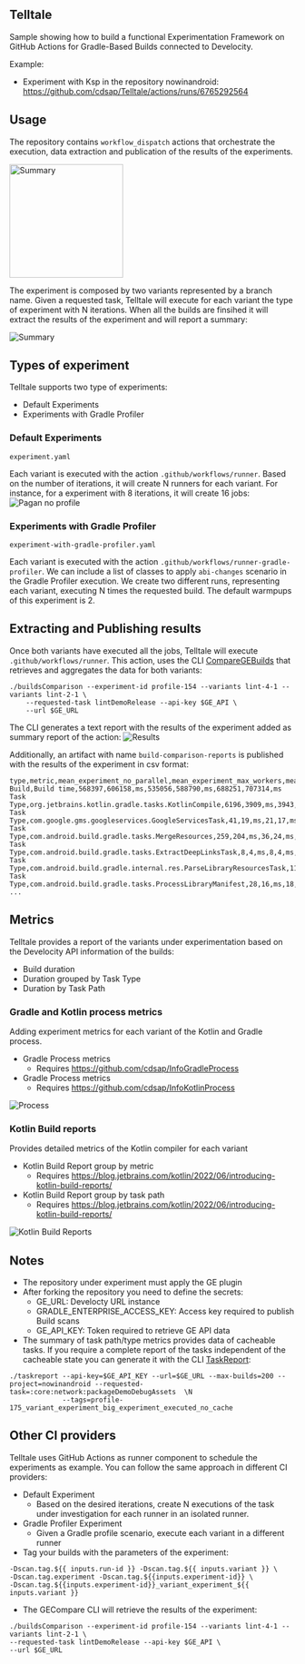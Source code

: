 ## Telltale
Sample showing how to build a functional Experimentation Framework on GitHub Actions for Gradle-Based Builds connected to Develocity.

Example:
* Experiment with Ksp in the repository nowinandroid: https://github.com/cdsap/Telltale/actions/runs/6765292564

## Usage
The repository contains `workflow_dispatch` actions that orchestrate the execution, data extraction and publication of the
results of the experiments.

<img alt="Summary" src="resources/dispatcher.png" width="200"/>


The experiment is composed by two variants represented by a branch name. Given a requested task, Telltale will
execute for each variant the type of experiment with N iterations. When all the builds are finsihed it
will extract the results of the experiment and will report a summary:

![Summary](resources/summary.png)

## Types of experiment
Telltale supports two type of experiments:
* Default Experiments
* Experiments with Gradle Profiler

### Default Experiments
`experiment.yaml`

Each variant is executed with the action  `.github/workflows/runner`. Based on the number of iterations, it will create N
runners for each variant. For instance, for a experiment
with 8 iterations, it will create 16 jobs:
![Pagan no profile](resources/experiment.png)


### Experiments with Gradle Profiler
`experiment-with-gradle-profiler.yaml`

Each variant is executed with the action `.github/workflows/runner-gradle-profiler`.
We can include a list of classes to apply `abi-changes` scenario in the Gradle Profiler execution.
We create two different runs, representing each variant, executing N times the requested build. The default warmpups of this
experiment is 2.

## Extracting and Publishing results
Once both variants have executed all the jobs, Telltale will execute `.github/workflows/runner`.
This action, uses the CLI [CompareGEBuilds](https://github.com/cdsap/CompareGEBuilds) that retrieves and aggregates the data
for both variants:
```
./buildsComparison --experiment-id profile-154 --variants lint-4-1 --variants lint-2-1 \
    --requested-task lintDemoRelease --api-key $GE_API \
    --url $GE_URL
```

The CLI generates a text report with the results of the experiment added as summary report of the action:
![Results](resources/results_experiment.png)

Additionally, an artifact with name `build-comparison-reports` is published with the results of the experiment in csv format:
```
type,metric,mean_experiment_no_parallel,mean_experiment_max_workers,mean_unit,p50_experiment_no_parallel,p50_experiment_max_workers,p50_unit,p90_experiment_no_parallel,p50_experiment_max_workers,p90_unit
Build,Build time,568397,606158,ms,535056,588790,ms,688251,707314,ms
Task Type,org.jetbrains.kotlin.gradle.tasks.KotlinCompile,6196,3909,ms,3943,2012,ms,16277,5391,ms
Task Type,com.google.gms.googleservices.GoogleServicesTask,41,19,ms,21,17,ms,40,30,ms
Task Type,com.android.build.gradle.tasks.MergeResources,259,204,ms,36,24,ms,763,506,ms
Task Type,com.android.build.gradle.tasks.ExtractDeepLinksTask,8,4,ms,8,4,ms,14,8,ms
Task Type,com.android.build.gradle.internal.res.ParseLibraryResourcesTask,117,56,ms,18,12,ms,42,24,ms
Task Type,com.android.build.gradle.tasks.ProcessLibraryManifest,28,16,ms,18,11,ms,32,20,ms
...
```
## Metrics
Telltale provides a report of the variants under experimentation based on the Develocity API information of the builds:
* Build duration
* Duration grouped by Task Type
* Duration by Task Path

### Gradle and Kotlin process metrics
Adding experiment metrics for each variant of the Kotlin and Gradle process.
* Gradle Process metrics
    * Requires https://github.com/cdsap/InfoGradleProcess
* Gradle Process metrics
  * Requires https://github.com/cdsap/InfoKotlinProcess

![Process](resources/process.png)

### Kotlin Build reports
Provides detailed metrics of the Kotlin compiler for each variant
* Kotlin Build Report group by metric
  * Requires https://blog.jetbrains.com/kotlin/2022/06/introducing-kotlin-build-reports/
* Kotlin Build Report group by task path
  * Requires https://blog.jetbrains.com/kotlin/2022/06/introducing-kotlin-build-reports/

![Kotlin Build Reports](resources/kotlin_build_reports.png)

## Notes
* The repository under experiment must apply the GE plugin
* After forking the repository you need to define the secrets:
  * GE_URL: Develocty URL instance
  * GRADLE_ENTERPRISE_ACCESS_KEY: Access key required to publish Build scans
  * GE_API_KEY: Token required to retrieve GE API data
* The summary of task path/type metrics provides data of cacheable tasks. If you require a complete report of the tasks independent of the cacheable state you can generate it with
  the CLI [TaskReport](https://github.com/cdsap/TaskReport):
```
./taskreport --api-key=$GE_API_KEY --url=$GE_URL --max-builds=200 --project=nowinandroid --requested-task=:core:network:packageDemoDebugAssets  \N
             --tags=profile-175_variant_experiment_big_experiment_executed_no_cache

```

## Other CI providers
Telltale uses GitHub Actions as runner component to schedule the experiments as example. You can follow the same approach in different
CI providers:
* Default Experiment
  * Based on the desired iterations, create N executions of the task under investigation for each runner in an isolated runner.
* Gradle Profiler Experiment
  * Given a Gradle profile scenario, execute each variant in a different runner
* Tag your builds with the parameters of the experiment:
```
-Dscan.tag.${{ inputs.run-id }} -Dscan.tag.${{ inputs.variant }} \
-Dscan.tag.experiment -Dscan.tag.${{inputs.experiment-id}} \
-Dscan.tag.${{inputs.experiment-id}}_variant_experiment_${{ inputs.variant }}
```
* The GECompare CLI will retrieve the results of the experiment:
```
./buildsComparison --experiment-id profile-154 --variants lint-4-1 --variants lint-2-1 \
--requested-task lintDemoRelease --api-key $GE_API \
--url $GE_URL
```

